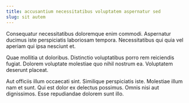 ```yaml
---
title: accusantium necessitatibus voluptatem aspernatur sed
slug: sit autem
---
```


Consequatur necessitatibus doloremque enim commodi. Aspernatur ducimus iste perspiciatis laboriosam tempora. Necessitatibus qui quia vel aperiam qui ipsa nesciunt et.

Quae mollitia ut doloribus. Distinctio voluptatibus porro rem reiciendis fugiat. Dolorem voluptate molestiae quo nihil nostrum ea. Voluptatem deserunt placeat.

Aut officiis illum occaecati sint. Similique perspiciatis iste. Molestiae illum nam et sunt. Qui est dolor ex delectus possimus. Omnis nisi aut dignissimos. Esse repudiandae dolorem sunt illo.
